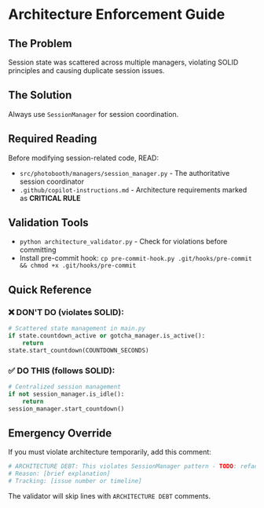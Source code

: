 # Architecture Enforcement Guide

## The Problem
Session state was scattered across multiple managers, violating SOLID principles and causing duplicate session issues.

## The Solution
Always use `SessionManager` for session coordination.

## Required Reading
Before modifying session-related code, READ:
- `src/photobooth/managers/session_manager.py` - The authoritative session coordinator
- `.github/copilot-instructions.md` - Architecture requirements marked as **CRITICAL RULE**

## Validation Tools
- `python architecture_validator.py` - Check for violations before committing
- Install pre-commit hook: `cp pre-commit-hook.py .git/hooks/pre-commit && chmod +x .git/hooks/pre-commit`

## Quick Reference

### ❌ DON'T DO (violates SOLID):
```python
# Scattered state management in main.py
if state.countdown_active or gotcha_manager.is_active():
    return
state.start_countdown(COUNTDOWN_SECONDS)
```

### ✅ DO THIS (follows SOLID):
```python
# Centralized session management
if not session_manager.is_idle():
    return
session_manager.start_countdown()
```

## Emergency Override
If you must violate architecture temporarily, add this comment:
```python
# ARCHITECTURE DEBT: This violates SessionManager pattern - TODO: refactor
# Reason: [brief explanation]
# Tracking: [issue number or timeline]
```

The validator will skip lines with `ARCHITECTURE DEBT` comments.
